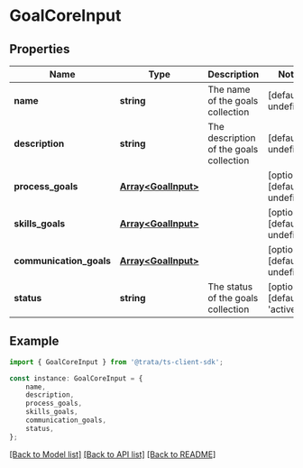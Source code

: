 # GoalCoreInput


## Properties

Name | Type | Description | Notes
------------ | ------------- | ------------- | -------------
**name** | **string** | The name of the goals collection | [default to undefined]
**description** | **string** | The description of the goals collection | [default to undefined]
**process_goals** | [**Array&lt;GoalInput&gt;**](GoalInput.md) |  | [optional] [default to undefined]
**skills_goals** | [**Array&lt;GoalInput&gt;**](GoalInput.md) |  | [optional] [default to undefined]
**communication_goals** | [**Array&lt;GoalInput&gt;**](GoalInput.md) |  | [optional] [default to undefined]
**status** | **string** | The status of the goals collection | [optional] [default to 'active']

## Example

```typescript
import { GoalCoreInput } from '@trata/ts-client-sdk';

const instance: GoalCoreInput = {
    name,
    description,
    process_goals,
    skills_goals,
    communication_goals,
    status,
};
```

[[Back to Model list]](../README.md#documentation-for-models) [[Back to API list]](../README.md#documentation-for-api-endpoints) [[Back to README]](../README.md)
